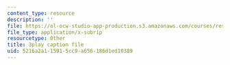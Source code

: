 ```yaml
---
content_type: resource
description: ''
file: https://ol-ocw-studio-app-production.s3.amazonaws.com/courses/res-6-012-introduction-to-probability-spring-2018/5216a2a115915cc9a656186d1ed10389_ZgCBmERwZlI.vtt
file_type: application/x-subrip
resourcetype: Other
title: 3play caption file
uid: 5216a2a1-1591-5cc9-a656-186d1ed10389
---
```

